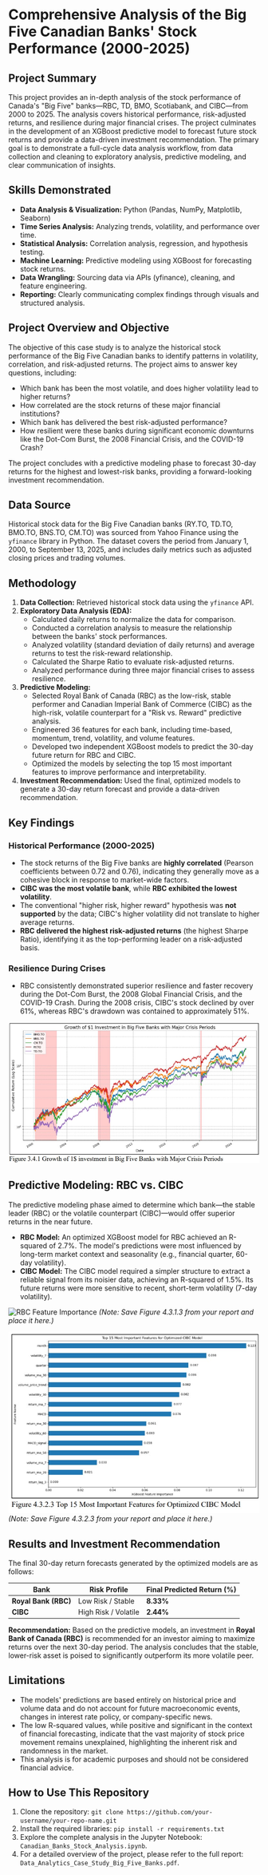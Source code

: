 # Comprehensive Analysis of the Big Five Canadian Banks' Stock Performance (2000-2025)

## Project Summary

This project provides an in-depth analysis of the stock performance of Canada's "Big Five" banks—RBC, TD, BMO, Scotiabank, and CIBC—from 2000 to 2025. The analysis covers historical performance, risk-adjusted returns, and resilience during major financial crises. The project culminates in the development of an XGBoost predictive model to forecast future stock returns and provide a data-driven investment recommendation. The primary goal is to demonstrate a full-cycle data analysis workflow, from data collection and cleaning to exploratory analysis, predictive modeling, and clear communication of insights.

## Skills Demonstrated

*   **Data Analysis & Visualization:** Python (Pandas, NumPy, Matplotlib, Seaborn)
*   **Time Series Analysis:** Analyzing trends, volatility, and performance over time.
*   **Statistical Analysis:** Correlation analysis, regression, and hypothesis testing.
*   **Machine Learning:** Predictive modeling using XGBoost for forecasting stock returns.
*   **Data Wrangling:** Sourcing data via APIs (yfinance), cleaning, and feature engineering.
*   **Reporting:** Clearly communicating complex findings through visuals and structured analysis.

## Project Overview and Objective

The objective of this case study is to analyze the historical stock performance of the Big Five Canadian banks to identify patterns in volatility, correlation, and risk-adjusted returns. The project aims to answer key questions, including:

*   Which bank has been the most volatile, and does higher volatility lead to higher returns?
*   How correlated are the stock returns of these major financial institutions?
*   Which bank has delivered the best risk-adjusted performance?
*   How resilient were these banks during significant economic downturns like the Dot-Com Burst, the 2008 Financial Crisis, and the COVID-19 Crash?

The project concludes with a predictive modeling phase to forecast 30-day returns for the highest and lowest-risk banks, providing a forward-looking investment recommendation.

## Data Source

Historical stock data for the Big Five Canadian banks (RY.TO, TD.TO, BMO.TO, BNS.TO, CM.TO) was sourced from Yahoo Finance using the `yfinance` library in Python. The dataset covers the period from January 1, 2000, to September 13, 2025, and includes daily metrics such as adjusted closing prices and trading volumes.

## Methodology

1.  **Data Collection:** Retrieved historical stock data using the `yfinance` API.
2.  **Exploratory Data Analysis (EDA):**
    *   Calculated daily returns to normalize the data for comparison.
    *   Conducted a correlation analysis to measure the relationship between the banks' stock performances.
    *   Analyzed volatility (standard deviation of daily returns) and average returns to test the risk-reward relationship.
    *   Calculated the Sharpe Ratio to evaluate risk-adjusted returns.
    *   Analyzed performance during three major financial crises to assess resilience.
3.  **Predictive Modeling:**
    *   Selected Royal Bank of Canada (RBC) as the low-risk, stable performer and Canadian Imperial Bank of Commerce (CIBC) as the high-risk, volatile counterpart for a "Risk vs. Reward" predictive analysis.
    *   Engineered 36 features for each bank, including time-based, momentum, trend, volatility, and volume features.
    *   Developed two independent XGBoost models to predict the 30-day future return for RBC and CIBC.
    *   Optimized the models by selecting the top 15 most important features to improve performance and interpretability.
4.  **Investment Recommendation:** Used the final, optimized models to generate a 30-day return forecast and provide a data-driven recommendation.

## Key Findings

### Historical Performance (2000-2025)
*   The stock returns of the Big Five banks are **highly correlated** (Pearson coefficients between 0.72 and 0.76), indicating they generally move as a cohesive block in response to market-wide factors.
*   **CIBC was the most volatile bank**, while **RBC exhibited the lowest volatility**.
*   The conventional "higher risk, higher reward" hypothesis was **not supported** by the data; CIBC's higher volatility did not translate to higher average returns.
*   **RBC delivered the highest risk-adjusted returns** (the highest Sharpe Ratio), identifying it as the top-performing leader on a risk-adjusted basis.

### Resilience During Crises
*   RBC consistently demonstrated superior resilience and faster recovery during the Dot-Com Burst, the 2008 Global Financial Crisis, and the COVID-19 Crash. During the 2008 crisis, CIBC's stock declined by over 61%, whereas RBC's drawdown was contained to approximately 51%.

![Stock Performance During Major Crises](Images/3.4.1_growth1cad.jpg)

## Predictive Modeling: RBC vs. CIBC

The predictive modeling phase aimed to determine which bank—the stable leader (RBC) or the volatile counterpart (CIBC)—would offer superior returns in the near future.

*   **RBC Model:** An optimized XGBoost model for RBC achieved an R-squared of 2.7%. The model's predictions were most influenced by long-term market context and seasonality (e.g., financial quarter, 60-day volatility).
*   **CIBC Model:** The CIBC model required a simpler structure to extract a reliable signal from its noisier data, achieving an R-squared of 1.5%. Its future returns were more sensitive to recent, short-term volatility (7-day volatility).

![RBC Feature Importance](Images/rbc_feature_importance.jpng)
*(Note: Save Figure 4.3.1.3 from your report and place it here.)*

![CIBC Feature Importance](Images/cibc_feature_importance.jpg)
*(Note: Save Figure 4.3.2.3 from your report and place it here.)*

## Results and Investment Recommendation

The final 30-day return forecasts generated by the optimized models are as follows:

| Bank                 | Risk Profile         | Final Predicted Return (%) |
|----------------------|----------------------|----------------------------|
| **Royal Bank (RBC)** | Low Risk / Stable    | **8.33%**                  |
| **CIBC**             | High Risk / Volatile | **2.44%**                  |

**Recommendation:** Based on the predictive models, an investment in **Royal Bank of Canada (RBC)** is recommended for an investor aiming to maximize returns over the next 30-day period. The analysis concludes that the stable, lower-risk asset is poised to significantly outperform its more volatile peer.

## Limitations

*   The models' predictions are based entirely on historical price and volume data and do not account for future macroeconomic events, changes in interest rate policy, or company-specific news.
*   The low R-squared values, while positive and significant in the context of financial forecasting, indicate that the vast majority of stock price movement remains unexplained, highlighting the inherent risk and randomness in the market.
*   This analysis is for academic purposes and should not be considered financial advice.

## How to Use This Repository

1.  Clone the repository: `git clone https://github.com/your-username/your-repo-name.git`
2.  Install the required libraries: `pip install -r requirements.txt`
3.  Explore the complete analysis in the Jupyter Notebook: `Canadian_Banks_Stock_Analysis.ipynb`.
4.  For a detailed overview of the project, please refer to the full report: `Data_Analytics_Case_Study_Big_Five_Banks.pdf`.
